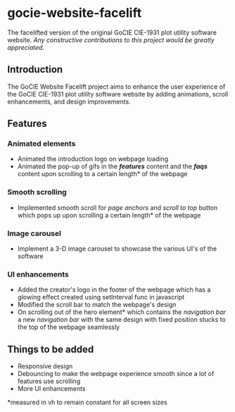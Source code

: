 # gocie-website-facelift
The facelifted version of the original GoCIE CIE-1931 plot utility software website.
*Any constructive contributions to this project would be greatly appreciated.*

## Introduction
The GoCIE Website Facelift project aims to enhance the user experience of the GoCIE CIE-1931 plot utility software website by adding animations, scroll enhancements, and design improvements.

## Features

### Animated elements
- Animated the introduction logo on webpage loading
- Animated the pop-up of gifs in the ***features*** content and the ***faqs*** content upon scrolling to a certain length* of the webpage

### Smooth scrolling
- Implemented smooth scroll for *page anchors* and *scroll to top* button which pops up upon scrolling a certain length* of the webpage

### Image carousel
- Implement a 3-D image carousel to showcase the various UI's of the software

### UI enhancements
- Added the creator's logo in the footer of the webpage which has a glowing effect created using setInterval func in javascript
- Modified the scroll bar to match the webpage's design
- On scrolling out of the hero element* which contains the *navigation bar* a new *navigation bar* with the same design with fixed position stucks to the top of the webpage seamlessly

## Things to be added
- Responsive design
- Debouncing to make the webpage experience smooth since a lot of features use scrolling
- More UI enhancements

*measured in vh to remain constant for all screen sizes
